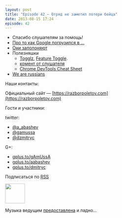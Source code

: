 ```yaml
---
layout: post
title: "Episode 42 — Отряд не заметил потери бойца"
date: 2013-08-15 17:24
episode: 42
---
```


* Cпасибо слушателям за помощь!
* [Про то как Google погрузился в ...](http://habrahabr.ru/post/184008/ )
* [Они заполоняют](http://www.infoq.com/news/2013/06/eclipse-github)
* Полезняшки
	* [Togglz](http://www.togglz.org/quickstart.html), [Feature Toggle](http://martinfowler.com/bliki/FeatureToggle.html).
	* [комент от слушателя](https://razborpoletov.com/2013/04/episode-38.html#comment-942552779) 
	* [Chrome DevTools Cheat Sheet](https://developers.google.com/chrome-developer-tools/docs/tips-and-tricks)
* [We are russians](http://habrahabr.ru/company/scrumtrek/blog/185334/)

Наши контакты:

Официальный сайт — [https://razborpoletov.com](https://razborpoletov.com)

Гости и участники:

twitter: 

 * [@a_abashev](https://twitter.com/#!/a_abashev) 
 * [@gamussa](https://twitter.com/#!/gamussa)
 * [@dzmitryc](https://twitter.com/#!/dzmitryc)

G+:

 * [gplus.to/gAmUssA](http://gplus.to/gAmUssA) 
 * [gplus.to/aabashev](http://gplus.to/aabashev) 
 * [gplus.to/dmitryc](http://gplus.to/dmitryc)

<!-- player goes here-->

<audio preload="none">
   <source src="http://traffic.libsyn.com/razborpoletov/razbor_42.mp3" type="audio/mp3" />
   Your browser does not support the audio tag.
</audio>

Подписаться по [RSS](http://feeds.feedburner.com/razbor-podcast)

<!-- episode file link goes here-->
<a href="http://traffic.libsyn.com/razborpoletov/razbor_42.mp3" imageanchor="1" style="clear: left; margin-bottom: 1em; margin-left: auto; margin-right: 2em;"><img border="0" height="64" src="https://razborpoletov.com/images/mp3.png" width="64" /></a>

Музыка ведущим [предоставлена](http://www.audiobank.fm/single-music/27/111/More-And-Less/) и ладно...
